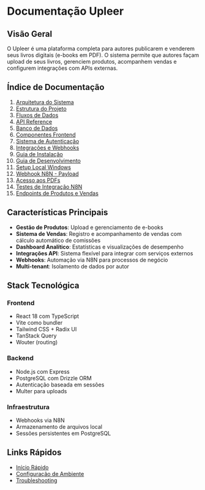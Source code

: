 # Documentação Upleer

## Visão Geral

O Upleer é uma plataforma completa para autores publicarem e venderem seus livros digitais (e-books em PDF). O sistema permite que autores façam upload de seus livros, gerenciem produtos, acompanhem vendas e configurem integrações com APIs externas.

## Índice de Documentação

1. [Arquitetura do Sistema](./01-arquitetura.md)
2. [Estrutura do Projeto](./02-estrutura-projeto.md)
3. [Fluxos de Dados](./03-fluxos-dados.md)
4. [API Reference](./04-api-reference.md)
5. [Banco de Dados](./05-banco-dados.md)
6. [Componentes Frontend](./06-componentes-frontend.md)
7. [Sistema de Autenticação](./07-autenticacao.md)
8. [Integrações e Webhooks](./08-integracoes-webhooks.md)
9. [Guia de Instalação](./09-instalacao.md)
10. [Guia de Desenvolvimento](./10-desenvolvimento.md)
11. [Setup Local Windows](./11-setup-local-windows.md)
12. [Webhook N8N - Payload](./12-webhook-n8n-payload.md)
13. [Acesso aos PDFs](./13-acesso-pdfs.md)
14. [Testes de Integração N8N](./14-testes-integracao-n8n.md)
15. [Endpoints de Produtos e Vendas](./15-endpoints-produtos-vendas.md)

## Características Principais

- **Gestão de Produtos**: Upload e gerenciamento de e-books
- **Sistema de Vendas**: Registro e acompanhamento de vendas com cálculo automático de comissões
- **Dashboard Analítico**: Estatísticas e visualizações de desempenho
- **Integrações API**: Sistema flexível para integrar com serviços externos
- **Webhooks**: Automação via N8N para processos de negócio
- **Multi-tenant**: Isolamento de dados por autor

## Stack Tecnológica

### Frontend
- React 18 com TypeScript
- Vite como bundler
- Tailwind CSS + Radix UI
- TanStack Query
- Wouter (routing)

### Backend
- Node.js com Express
- PostgreSQL com Drizzle ORM
- Autenticação baseada em sessões
- Multer para uploads

### Infraestrutura
- Webhooks via N8N
- Armazenamento de arquivos local
- Sessões persistentes em PostgreSQL

## Links Rápidos

- [Início Rápido](./09-instalacao.md#inicio-rapido)
- [Configuração de Ambiente](./09-instalacao.md#configuracao-ambiente)
- [Troubleshooting](./10-desenvolvimento.md#troubleshooting) 